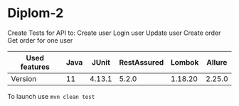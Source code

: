 # Diplom-2
Create Tests for API to:
Create user
Login user
Update user
Create order
Get order for one user

| Used features | Java | JUnit  | RestAssured | Lombok  | Allure |
|---------------|-----|-----|-------------|-----|--------|
| Version       | 11 | 4.13.1 | 5.2.0 | 1.18.20 | 2.25.0 | 2.25.0 | 

To launch use `mvn clean test`

